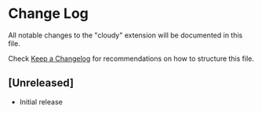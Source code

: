 # Change Log

All notable changes to the "cloudy" extension will be documented in this file.

Check [Keep a Changelog](http://keepachangelog.com/) for recommendations on how to structure this file.

## [Unreleased]

- Initial release
